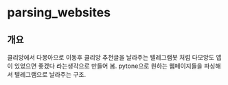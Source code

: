 # parsing_websites

## 개요  
클리앙에서 다몽아으로 이동후 클리앙 추천글을 날라주는 텔레그램봇 처럼 다모앙도 앱이 있었으면 좋겠다 라는생각으로 만들어 봄.
pytone으로 원하는 웹페이지들을 파싱해서 텔레그램으로 날라주는 구조.